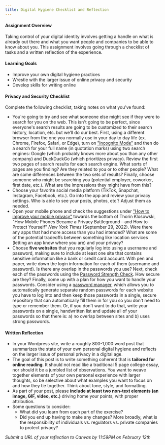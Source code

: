 ```yaml
---
title: Digital Hygiene Checklist and Reflection
---
```


#### Assignment Overview

Taking control of your digital identity involves getting a handle on what is already out there and what you want people and companies to be able to know about you. This assignment involves going through a checklist of tasks and a written reflection of the experience.

#### Learning Goals
- Improve your own digital hygiene practices
- Wrestle with the larger issue of online privacy and security
- Develop skills for writing online

#### Privacy and Security Checklist
Complete the following checklist, taking notes on what you've found:
- You're going to try and see what someone else might see if they were to search for you on the web. This isn't going to be perfect, since everyone's search results are going to be customized to their search history, location, etc. but we'll do our best. First, using a different browser from the one you normally use in your day to day life (ex. Chrome, Firefox, Safari, or Edge), turn on ["Incognito Mode"](https://www.lifewire.com/browsing-incognito-445990) and then do a search for your full name (in quotation marks) using two search engines: Google (which probably knows more about you than any other company) and DuckDuckGo (which prioritizes privacy). Review the first two pages of search results for each search engine. What sorts of pages are you finding? Are they related to you or to other people? What are some differences between the two sets of results? Finally, choose someone who might be searching you (potential employer, coworker, first date, etc.). What are the impressions they might have from this?
- Choose your favorite social media platform (TikTok, Snapchat, Instagram, Facebook, etc.). Go into the app and review your privacy settings. Who is able to see your posts, photos, etc.? Adjust them as needed.
- Open your mobile phone and check the suggestions under ["How to improve your mobile privacy"](https://www.nytimes.com/wirecutter/blog/protect-your-privacy-in-mobile-phones/#:~:text=how%20to%20improve%20your%20mobile%20privacy) towards the bottom of Thorin Klosowski, "How Mobile Phones Became a Privacy Battleground—and How to Protect Yourself" *New York Times* (September 29, 2022). Were there any apps that had more access than you had intended? What are some of the potential tradeoffs between something like location services (letting an app know where you are) and your privacy?
- Choose **five websites** that you regularly log into using a username and password, making sure to include at least one site that contains sensitive information like a bank or credit card account. With pen and paper, write down the login information for each of them (username and password). Is there any overlap in the passwords you use? Next, check each of the passwords using the [Password Strength Check](https://www.uic.edu/apps/strong-password/). How secure are they? Finally, come up with a plan for how you want to handle your passwords. Consider using a [password manager](https://www.nytimes.com/wirecutter/reviews/best-password-managers/), which allows you to automatically generate separate random passwords for each website you have to log into and then keep those passwords in a single, secure repository that can automatically fill them in for you so you don't need to type or remember them. Or, if you don't want to do that, write your passwords on a single, handwritten list and update all of your passwords so that there is: a) no overlap between sites and b) uses strong passwords.

#### Written Reflection
- In your Wordpress site, write a roughly 800-1,000 word post that summarizes the state of your own personal digital hygiene and reflects on the larger issue of personal privacy in a digital age. 
- The goal of this post is to write something coherent that is **tailored for online reading**. It should not read like a traditional 5 page college essay, nor should it be a jumbled list of observations. You want to weave together elements of your own personal experience with larger thoughts, so be selective about what examples you want to focus on and how they tie together. Think about tone, style, and formatting.
- As part of your post, please **include at least two non-text elements (an image, GIF, video, etc.)** driving home your points, with proper attribution.
- Some questions to consider: 
	- What did you learn from each part of the exercise? 
	- Did you end up having to make any changes? More broadly, what is the responsibility of individuals vs. regulators vs. private companies to protect privacy? 

*Submit a URL of your reflection to Canvas by 11:59PM on February 12th*
